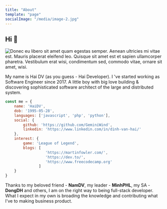 ```yaml
---
title: "About"
template: "page"
socialImage: "/media/image-2.jpg"
---
```


## Hi 👋

![Donec eu libero sit amet quam egestas semper. Aenean ultricies mi vitae est. Mauris placerat eleifend leo. Quisque sit amet est et sapien ullamcorper pharetra. Vestibulum erat wisi, condimentum sed, commodo vitae, ornare sit amet, wisi.](/media/image-2.jpg)

My name is Hai DV (as you guess - Hai Developer). I 've started working as Software Engineer since 2017. A little boy with big love building & discovering sophisticated software architect of the large and distributed system.

```javascript
const me = {
    name: 'HaiDV',
    dob: '1995-05-28',
    languages: ['javascript', 'php', 'python'],
    social: {
        github: 'https://github.com/GeminiWind',
        linkedin: 'https://www.linkedin.com/in/dinh-van-hai/'
    },
    interest: {
        game: 'League of Legend',
        blogs: [
                  'https://martinfowler.com/',
                  'https://dev.to/',
                  'https://www.freecodecamp.org'
               ]
    }
}
```

Thanks to my beloved friend - **NamDV**, my leader - **MinhPHL**, my SA - **DongDH** and others, I am on the right way to being full-stack developer. What I expect in my own is broading the knowledge and contributing what I've to making business product.